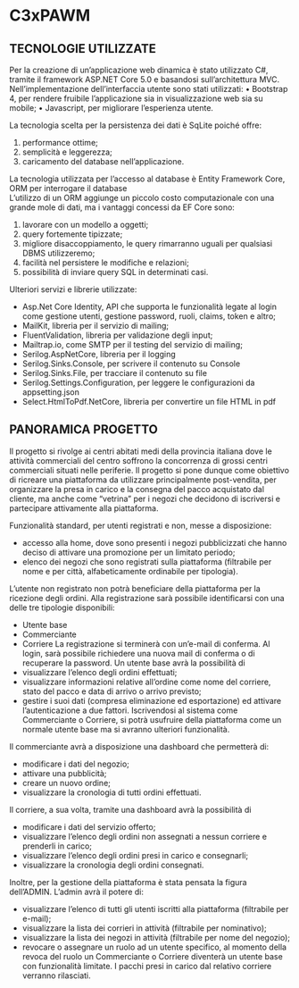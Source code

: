 # C3xPAWM

## TECNOLOGIE UTILIZZATE 

Per la creazione di un’applicazione web dinamica è stato utilizzato C#, tramite il framework ASP.NET Core 5.0 e basandosi sull’architettura MVC. 
Nell’implementazione dell’interfaccia utente sono stati utilizzati:
•	Bootstrap 4, per rendere fruibile l’applicazione sia in visualizzazione web sia su mobile;
•	Javascript, per migliorare l’esperienza utente.

La tecnologia scelta per la persistenza dei dati è SqLite poiché offre:
1.	performance ottime;
2.	semplicità e leggerezza;
3.	caricamento del database nell’applicazione.

La tecnologia utilizzata per l’accesso al database è Entity Framework Core, ORM per interrogare il database  
L’utilizzo di un ORM aggiunge un piccolo costo computazionale con una grande mole di dati, ma i vantaggi concessi da EF Core sono:
1.	lavorare con un modello a oggetti;
2.	query fortemente tipizzate;
3.	migliore disaccoppiamento, le query rimarranno uguali per qualsiasi DBMS utilizzeremo;
4.	facilità nel persistere le modifiche e relazioni;
5.	possibilità di inviare query SQL in determinati casi.

Ulteriori servizi e librerie utilizzate:
-	Asp.Net Core Identity, API che supporta le funzionalità legate al login come gestione utenti, gestione password, ruoli, claims, token e altro;
-	MailKit, libreria per il servizio di mailing;
-	FluentValidation, libreria per validazione degli input;
-	Mailtrap.io, come SMTP per il testing del servizio di mailing;
-	Serilog.AspNetCore, libreria per il logging
  - Serilog.Sinks.Console, per scrivere il contenuto su Console 
  - Serilog.Sinks.File, per tracciare il contenuto su file
  - Serilog.Settings.Configuration, per leggere le configurazioni da appsetting.json
  - Select.HtmlToPdf.NetCore, libreria per convertire un file HTML in pdf


## PANORAMICA PROGETTO

Il progetto si rivolge ai centri abitati medi della provincia italiana dove le attività commerciali del centro soffrono la concorrenza di grossi centri commerciali situati nelle periferie.
Il progetto si pone dunque come obiettivo di ricreare una piattaforma da utilizzare principalmente post-vendita, per organizzare la presa in carico e la consegna del pacco acquistato dal cliente, ma anche come “vetrina” per i negozi che decidono di iscriversi e partecipare attivamente alla piattaforma.

Funzionalità standard, per utenti registrati e non, messe a disposizione:
- accesso alla home, dove sono presenti i negozi pubblicizzati che hanno deciso di attivare una promozione per un limitato periodo;
-	elenco dei negozi che sono registrati sulla piattaforma (filtrabile per nome e per città, alfabeticamente ordinabile per tipologia).

L’utente non registrato non potrà beneficiare della piattaforma per la ricezione degli ordini.
Alla registrazione sarà possibile identificarsi con una delle tre tipologie disponibili:
- Utente base
- Commerciante
- Corriere
La registrazione si terminerà con un’e-mail di conferma.
Al login, sarà possibile richiedere una nuova mail di conferma o di recuperare la password.
Un utente base avrà la possibilità di 
- visualizzare l’elenco degli ordini effettuati;
- visualizzare informazioni relative all’ordine come nome del corriere, stato del pacco e data di arrivo o arrivo previsto;
- gestire i suoi dati (compresa eliminazione ed esportazione) ed attivare l’autenticazione a due fattori.
Iscrivendosi al sistema come Commerciante o Corriere, si potrà usufruire della piattaforma come un normale utente base ma si avranno ulteriori funzionalità.

Il commerciante avrà a disposizione una dashboard che permetterà di:
- modificare i dati del negozio;
- attivare una pubblicità;
- creare un nuovo ordine;
- visualizzare la cronologia di tutti ordini effettuati.


Il corriere, a sua volta, tramite una dashboard avrà la possibilità di 
- modificare i dati del servizio offerto;
- visualizzare l’elenco degli ordini non assegnati a nessun corriere e prenderli in carico;
- visualizzare l’elenco degli ordini presi in carico e consegnarli;
- visualizzare la cronologia degli ordini consegnati. 

Inoltre, per la gestione della piattaforma è stata pensata la figura dell’ADMIN.
L’admin avrà il potere di:
- visualizzare l’elenco di tutti gli utenti iscritti alla piattaforma (filtrabile per e-mail);
- visualizzare la lista dei corrieri in attività (filtrabile per nominativo); 
- visualizzare la lista dei negozi in attività (filtrabile per nome del negozio);
- revocare o assegnare un ruolo ad un utente specifico, al momento della revoca del ruolo un Commerciante o Corriere diventerà un utente base con funzionalità limitate. I pacchi presi in carico dal relativo corriere verranno rilasciati.
